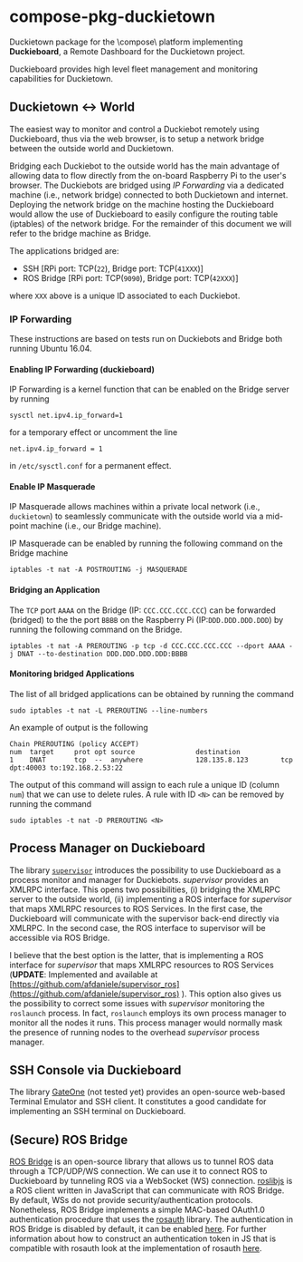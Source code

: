 # compose-pkg-duckietown

Duckietown package for the \compose\ platform implementing **Duckieboard**, a Remote Dashboard for the Duckietown project.

Duckieboard provides high level fleet management and monitoring capabilities for Duckietown.


## Duckietown <-> World

The easiest way to monitor and control a Duckiebot remotely using Duckieboard, thus via the web browser,
is to setup a network bridge between the outside world and Duckietown.

Bridging each Duckiebot to the outside world has the main advantage of allowing data to
flow directly from the on-board Raspberry Pi to the user's browser. The Duckiebots are bridged
using *IP Forwarding* via a dedicated machine (i.e., network bridge) connected to both Duckietown
and internet. Deploying the network bridge on the machine hosting the Duckieboard would allow the
use of Duckieboard to easily configure the routing table (iptables) of the network bridge.
For the remainder of this document we will refer to the bridge machine as Bridge.

The applications bridged are:

- SSH [RPi port: TCP(`22`), Bridge port: TCP(`41XXX`)]
- ROS Bridge [RPi port: TCP(`9090`), Bridge port: TCP(`42XXX`)]

where `XXX` above is a unique ID associated to each Duckiebot.


### IP Forwarding

These instructions are based on tests run on Duckiebots and Bridge both
running Ubuntu 16.04.

#### Enabling IP Forwarding (duckieboard)

IP Forwarding is a kernel function that can be enabled on the Bridge server by running

```
sysctl net.ipv4.ip_forward=1
```

for a temporary effect or uncomment the line

```
net.ipv4.ip_forward = 1
```

in `/etc/sysctl.conf` for a permanent effect.


#### Enable IP Masquerade

IP Masquerade allows machines within a private local network (i.e., `duckietown`) to
seamlessly communicate with the outside world via a mid-point machine (i.e., our Bridge
machine).

IP Masquerade can be enabled by running the following command on the Bridge machine

```
iptables -t nat -A POSTROUTING -j MASQUERADE
```

#### Bridging an Application

The `TCP` port `AAAA` on the Bridge (IP: `CCC.CCC.CCC.CCC`) can be forwarded (bridged) to
the the port `BBBB` on the Raspberry Pi (IP:`DDD.DDD.DDD.DDD`) by running the following
command on the Bridge.

```
iptables -t nat -A PREROUTING -p tcp -d CCC.CCC.CCC.CCC --dport AAAA -j DNAT --to-destination DDD.DDD.DDD.DDD:BBBB
```


#### Monitoring bridged Applications

The list of all bridged applications can be obtained by running the command

```
sudo iptables -t nat -L PREROUTING --line-numbers
```

An example of output is the following

```
Chain PREROUTING (policy ACCEPT)
num  target     prot opt source               destination
1    DNAT       tcp  --  anywhere             128.135.8.123        tcp dpt:40003 to:192.168.2.53:22
```

The output of this command will assign to each rule a unique ID (column `num`) that
we can use to delete rules. A rule with ID `<N>` can be removed by running the command

```
sudo iptables -t nat -D PREROUTING <N>
```


## Process Manager on Duckieboard

The library [`supervisor`](http://supervisord.org/) introduces the possibility to use
Duckieboard as a process monitor and manager for Duckiebots. *supervisor* provides
an XMLRPC interface. This opens two possibilities, (i) bridging the XMLRPC server
to the outside world, (ii) implementing a ROS interface for *supervisor* that maps
XMLRPC resources to ROS Services. In the first case, the Duckieboard will communicate
with the supervisor back-end directly via XMLRPC. In the second case, the ROS interface 
to supervisor will be accessible via ROS Bridge.

I believe that the best option is the latter, that is implementing a ROS interface
for *supervisor* that maps XMLRPC resources to ROS Services (**UPDATE**: Implemented and 
available at [https://github.com/afdaniele/supervisor_ros](https://github.com/afdaniele/supervisor_ros)
). This option also gives us the
possibility to correct some issues with *supervisor* monitoring the `roslaunch`
process. In fact, `roslaunch` employs its own process manager to monitor all the nodes
it runs. This process manager would normally mask the presence of running nodes to the
overhead *supervisor* process manager.


## SSH Console via Duckieboard

The library
[GateOne](http://liftoffsoftware.com/Products/GateOne)
(not tested yet) provides an open-source web-based
Terminal Emulator and SSH client. It constitutes a good
candidate for implementing an SSH terminal on
Duckieboard.


## (Secure) ROS Bridge

[ROS Bridge](https://github.com/RobotWebTools/rosbridge_suite) is an open-source library
that allows us to tunnel ROS data through a TCP/UDP/WS connection. We can use it to connect
ROS to Duckieboard by tunneling ROS via a WebSocket (WS) connection.
[roslibjs](https://github.com/RobotWebTools/roslibjs) is a ROS client written in JavaScript
that can communicate with ROS Bridge. By default, WSs do not provide security/authentication
protocols. Nonetheless, ROS Bridge implements a simple MAC-based OAuth1.0 authentication
procedure that uses the [rosauth](https://github.com/GT-RAIL/rosauth) library.
The authentication in ROS Bridge is disabled by default, it can be enabled
[here](https://github.com/RobotWebTools/rosbridge_suite/blob/develop/rosbridge_server/src/rosbridge_server/websocket_handler.py#L48).
For further information about how to construct an authentication token in JS that is compatible
with rosauth look at the implementation of rosauth [here](https://github.com/GT-RAIL/rosauth/blob/develop/src/ros_mac_authentication.cpp).
